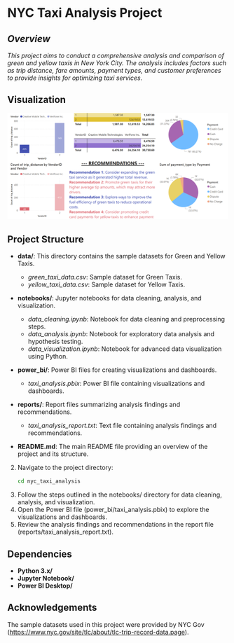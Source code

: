 # **NYC Taxi Analysis Project**

## *Overview*
*This project aims to conduct a comprehensive analysis and comparison of green and yellow taxis in New York City. The analysis includes factors such as trip distance, fare amounts, payment types, and customer preferences to provide insights for optimizing taxi services.*

## **Visualization**
![Power BI Dashboard](power_bi_dashboard.png)

## **Project Structure**

- **data/**: This directory contains the sample datasets for Green and Yellow Taxis.
  - *green_taxi_data.csv*: Sample dataset for Green Taxis.
  - *yellow_taxi_data.csv*: Sample dataset for Yellow Taxis.
  
- **notebooks/**: Jupyter notebooks for data cleaning, analysis, and visualization.
  - *data_cleaning.ipynb*: Notebook for data cleaning and preprocessing steps.
  - *data_analysis.ipynb*: Notebook for exploratory data analysis and hypothesis testing.
  - *data_visualization.ipynb*: Notebook for advanced data visualization using Python.

- **power_bi/**: Power BI files for creating visualizations and dashboards.
  - *taxi_analysis.pbix*: Power BI file containing visualizations and dashboards.

- **reports/**: Report files summarizing analysis findings and recommendations.
  - *taxi_analysis_report.txt*: Text file containing analysis findings and recommendations.
  
- **README.md**: The main README file providing an overview of the project and its structure.




2. Navigate to the project directory:
   ```bash
   cd nyc_taxi_analysis

3. Follow the steps outlined in the notebooks/ directory for data cleaning, analysis, and visualization.
4. Open the Power BI file (power_bi/taxi_analysis.pbix) to explore the visualizations and dashboards.
5. Review the analysis findings and recommendations in the report file (reports/taxi_analysis_report.txt).


## **Dependencies**
- **Python 3.x/**
- **Jupyter Notebook/**
- **Power BI Desktop/**



## **Acknowledgements**
The sample datasets used in this project were provided by NYC Gov (https://www.nyc.gov/site/tlc/about/tlc-trip-record-data.page).
